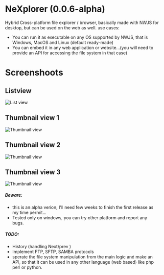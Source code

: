 # NeXplorer (0.0.6-alpha)

Hybrid Cross-platform file explorer / browser, basically  made with NWJS for desktop, but can be used on the web as well.
use cases:

- You can run it as executable on any OS supported by NWJS, that is Windows, MacOS and Linux (default ready-made)
- You can embed it in any web application or website...(you will need to provide an API for accessing the file system in that case)


# Screenshoots


## Listview
![List view](https://github.com/Xsmael/NeXplorer.JS/raw/master/screenshots/1.png)


## Thumbnail view 1

![Thumbnail view](https://github.com/Xsmael/NeXplorer.JS/raw/master/screenshots/2.png?raw=true "Thumbnails")


## Thumbnail view 2

![Thumbnail view](https://github.com/Xsmael/NeXplorer.JS/raw/master/screenshots/3.png?raw=true "Thumbnails")


## Thumbnail view 3

![Thumbnail view](https://github.com/Xsmael/NeXplorer.JS/raw/master/screenshots/4.png?raw=true "Thumbnails")


##### Beware:
- this is an alpha verion, I'll need few weeks to finish the first release as my time permit...
- Tested only on windows, you can try other platform and report any bugs.

##### TODO:

- History (handling Next/prev )
- Implement FTP, SFTP, SAMBA protocols
- sperate the file system manipulation from the main logic and make an API, so that it can be used in any other language (web based) like php perl or python. 


